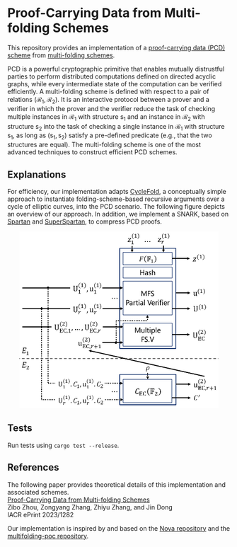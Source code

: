 # Proof-Carrying Data from Multi-folding Schemes

This repository provides an implementation of a [proof-carrying data (PCD) scheme](https://people.eecs.berkeley.edu/~alexch/docs/CT10.pdf) from [multi-folding schemes](https://eprint.iacr.org/2023/573.pdf).

PCD is a powerful cryptographic primitive that enables mutually distrustful parties to perform distributed computations defined on directed acyclic graphs, while every intermediate state of the computation can be verified efficiently. A multi-folding scheme is defined with respect to a pair of relations $(\mathcal{R}_1,\mathcal{R}_2)$. It is an interactive protocol between a prover and a verifier in which the prover and the verifier reduce the task of checking multiple instances in $\mathcal{R}_1$ with structure $\mathsf{s}_1$ and an instance in $\mathcal{R}_2$ with structure $\mathsf{s}_2$ into the task of checking a single instance in $\mathcal{R}_1$ with structure $\mathsf{s}_1$, as long as $(\mathsf{s}_1,\mathsf{s}_2)$ satisfy a pre-defined predicate (e.g., that the two structures are equal). The multi-folding scheme is one of the most advanced techniques to construct efficient PCD schemes.

## Explanations

For efficiency, our implementation adapts [CycleFold](https://eprint.iacr.org/2023/1192.pdf), a conceptually simple approach to instantiate folding-scheme-based recursive arguments over a cycle of elliptic curves, into the PCD scenario. The following figure depicts an overview of our approach. In addition, we implement a SNARK, based on [Spartan](https://eprint.iacr.org/2019/550.pdf) and [SuperSpartan](https://eprint.iacr.org/2023/552.pdf), to compress PCD proofs.
<div style="text-align: center;">
  <img src="images/illustration_of_pcd_implementation.jpg" width="450" height="400" alt="Illustration of PCD Implementation">
</div>

## Tests

Run tests using  `cargo test --release`.

## References

The following paper provides theoretical details of this implementation and associated schemes.  
[Proof-Carrying Data from Multi-folding Schemes](https://eprint.iacr.org/2023/1282.pdf)  
Zibo Zhou, Zongyang Zhang, Zhiyu Zhang, and Jin Dong  
IACR ePrint 2023/1282

Our implementation is inspired by and based on the [Nova repository](https://github.com/microsoft/Nova) and the [multifolding-poc repository](https://github.com/privacy-scaling-explorations/multifolding-poc).
